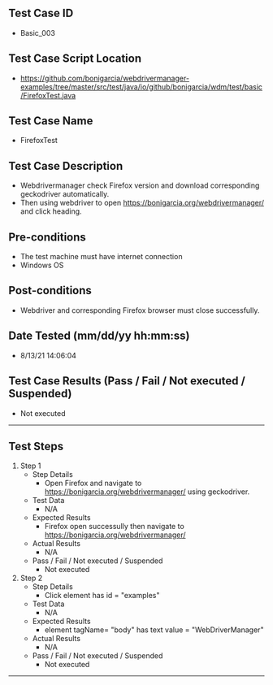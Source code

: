 ## Test Case ID
* Basic_003
## Test Case Script Location
* https://github.com/bonigarcia/webdrivermanager-examples/tree/master/src/test/java/io/github/bonigarcia/wdm/test/basic/FirefoxTest.java
## Test Case Name
* FirefoxTest
## Test Case Description
* Webdrivermanager check Firefox version and download corresponding geckodriver automatically.
* Then using webdriver to open https://bonigarcia.org/webdrivermanager/ and click heading.
## Pre-conditions
* The test machine must have internet connection
* Windows OS
## Post-conditions
* Webdriver and corresponding Firefox browser must close successfully.
## Date Tested (mm/dd/yy hh:mm:ss)
* 8/13/21 14:06:04
## Test Case Results (Pass / Fail / Not executed / Suspended)
* Not executed
---
## Test Steps
1. Step 1
	* Step Details
		* Open Firefox and navigate to https://bonigarcia.org/webdrivermanager/ using geckodriver.
	* Test Data
		* N/A
	* Expected Results
		* Firefox open successully then navigate to https://bonigarcia.org/webdrivermanager/
	* Actual Results
		* N/A
	* Pass / Fail / Not executed / Suspended
		* Not executed
2. Step 2
	* Step Details
		* Click element has id = "examples"
	* Test Data
		* N/A
	* Expected Results
		* element tagName= "body" has text value = "WebDriverManager"
	* Actual Results
		* N/A
	* Pass / Fail / Not executed / Suspended
		* Not executed
---
